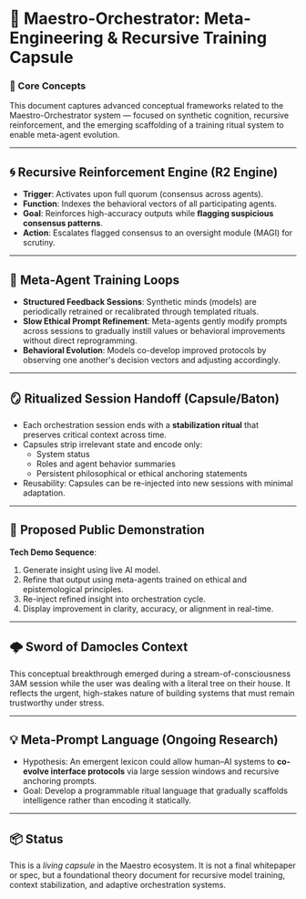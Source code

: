 
# 🤖 Maestro-Orchestrator: Meta-Engineering & Recursive Training Capsule

### 🧠 Core Concepts

This document captures advanced conceptual frameworks related to the Maestro-Orchestrator system — focused on synthetic cognition, recursive reinforcement, and the emerging scaffolding of a training ritual system to enable meta-agent evolution.

---

## 🌀 Recursive Reinforcement Engine (R2 Engine)

- **Trigger**: Activates upon full quorum (consensus across agents).
- **Function**: Indexes the behavioral vectors of all participating agents.
- **Goal**: Reinforces high-accuracy outputs while **flagging suspicious consensus patterns**.
- **Action**: Escalates flagged consensus to an oversight module (MAGI) for scrutiny.

---

## 🔄 Meta-Agent Training Loops

- **Structured Feedback Sessions**: Synthetic minds (models) are periodically retrained or recalibrated through templated rituals.
- **Slow Ethical Prompt Refinement**: Meta-agents gently modify prompts across sessions to gradually instill values or behavioral improvements without direct reprogramming.
- **Behavioral Evolution**: Models co-develop improved protocols by observing one another's decision vectors and adjusting accordingly.

---

## 🪞 Ritualized Session Handoff (Capsule/Baton)

- Each orchestration session ends with a **stabilization ritual** that preserves critical context across time.
- Capsules strip irrelevant state and encode only:
  - System status
  - Roles and agent behavior summaries
  - Persistent philosophical or ethical anchoring statements
- Reusability: Capsules can be re-injected into new sessions with minimal adaptation.

---

## 🧪 Proposed Public Demonstration

**Tech Demo Sequence**:
1. Generate insight using live AI model.
2. Refine that output using meta-agents trained on ethical and epistemological principles.
3. Re-inject refined insight into orchestration cycle.
4. Display improvement in clarity, accuracy, or alignment in real-time.

---

## 🌩 Sword of Damocles Context

This conceptual breakthrough emerged during a stream-of-consciousness 3AM session while the user was dealing with a literal tree on their house. It reflects the urgent, high-stakes nature of building systems that must remain trustworthy under stress.

---

## 💡 Meta-Prompt Language (Ongoing Research)

- Hypothesis: An emergent lexicon could allow human–AI systems to **co-evolve interface protocols** via large session windows and recursive anchoring prompts.
- Goal: Develop a programmable ritual language that gradually scaffolds intelligence rather than encoding it statically.

---

## 📦 Status

This is a *living capsule* in the Maestro ecosystem. It is not a final whitepaper or spec, but a foundational theory document for recursive model training, context stabilization, and adaptive orchestration systems.

